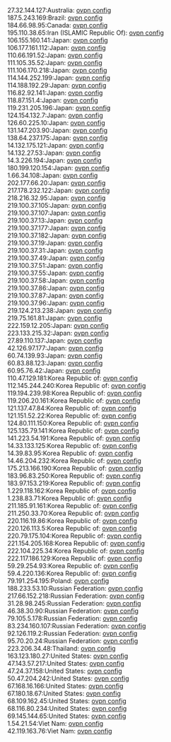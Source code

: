 27.32.144.127:Australia: [ovpn config](vpn/27_32_144_127.ovpn)  
187.5.243.169:Brazil: [ovpn config](vpn/187_5_243_169.ovpn)  
184.66.98.95:Canada: [ovpn config](vpn/184_66_98_95.ovpn)  
195.110.38.65:Iran (ISLAMIC Republic Of): [ovpn config](vpn/195_110_38_65.ovpn)  
106.155.160.141:Japan: [ovpn config](vpn/106_155_160_141.ovpn)  
106.177.161.112:Japan: [ovpn config](vpn/106_177_161_112.ovpn)  
110.66.191.52:Japan: [ovpn config](vpn/110_66_191_52.ovpn)  
111.105.35.52:Japan: [ovpn config](vpn/111_105_35_52.ovpn)  
111.106.170.218:Japan: [ovpn config](vpn/111_106_170_218.ovpn)  
114.144.252.199:Japan: [ovpn config](vpn/114_144_252_199.ovpn)  
114.188.192.29:Japan: [ovpn config](vpn/114_188_192_29.ovpn)  
116.82.92.141:Japan: [ovpn config](vpn/116_82_92_141.ovpn)  
118.87.151.4:Japan: [ovpn config](vpn/118_87_151_4.ovpn)  
119.231.205.196:Japan: [ovpn config](vpn/119_231_205_196.ovpn)  
124.154.132.7:Japan: [ovpn config](vpn/124_154_132_7.ovpn)  
126.60.225.10:Japan: [ovpn config](vpn/126_60_225_10.ovpn)  
131.147.203.90:Japan: [ovpn config](vpn/131_147_203_90.ovpn)  
138.64.237.175:Japan: [ovpn config](vpn/138_64_237_175.ovpn)  
14.132.175.121:Japan: [ovpn config](vpn/14_132_175_121.ovpn)  
14.132.27.53:Japan: [ovpn config](vpn/14_132_27_53.ovpn)  
14.3.226.194:Japan: [ovpn config](vpn/14_3_226_194.ovpn)  
180.199.120.154:Japan: [ovpn config](vpn/180_199_120_154.ovpn)  
1.66.34.108:Japan: [ovpn config](vpn/1_66_34_108.ovpn)  
202.177.66.20:Japan: [ovpn config](vpn/202_177_66_20.ovpn)  
217.178.232.122:Japan: [ovpn config](vpn/217_178_232_122.ovpn)  
218.216.32.95:Japan: [ovpn config](vpn/218_216_32_95.ovpn)  
219.100.37.105:Japan: [ovpn config](vpn/219_100_37_105.ovpn)  
219.100.37.107:Japan: [ovpn config](vpn/219_100_37_107.ovpn)  
219.100.37.13:Japan: [ovpn config](vpn/219_100_37_13.ovpn)  
219.100.37.177:Japan: [ovpn config](vpn/219_100_37_177.ovpn)  
219.100.37.182:Japan: [ovpn config](vpn/219_100_37_182.ovpn)  
219.100.37.19:Japan: [ovpn config](vpn/219_100_37_19.ovpn)  
219.100.37.31:Japan: [ovpn config](vpn/219_100_37_31.ovpn)  
219.100.37.49:Japan: [ovpn config](vpn/219_100_37_49.ovpn)  
219.100.37.51:Japan: [ovpn config](vpn/219_100_37_51.ovpn)  
219.100.37.55:Japan: [ovpn config](vpn/219_100_37_55.ovpn)  
219.100.37.58:Japan: [ovpn config](vpn/219_100_37_58.ovpn)  
219.100.37.86:Japan: [ovpn config](vpn/219_100_37_86.ovpn)  
219.100.37.87:Japan: [ovpn config](vpn/219_100_37_87.ovpn)  
219.100.37.96:Japan: [ovpn config](vpn/219_100_37_96.ovpn)  
219.124.213.238:Japan: [ovpn config](vpn/219_124_213_238.ovpn)  
219.75.161.81:Japan: [ovpn config](vpn/219_75_161_81.ovpn)  
222.159.12.205:Japan: [ovpn config](vpn/222_159_12_205.ovpn)  
223.133.215.32:Japan: [ovpn config](vpn/223_133_215_32.ovpn)  
27.89.110.137:Japan: [ovpn config](vpn/27_89_110_137.ovpn)  
42.126.97.177:Japan: [ovpn config](vpn/42_126_97_177.ovpn)  
60.74.139.93:Japan: [ovpn config](vpn/60_74_139_93.ovpn)  
60.83.88.123:Japan: [ovpn config](vpn/60_83_88_123.ovpn)  
60.95.76.42:Japan: [ovpn config](vpn/60_95_76_42.ovpn)  
110.47.129.181:Korea Republic of: [ovpn config](vpn/110_47_129_181.ovpn)  
112.145.244.240:Korea Republic of: [ovpn config](vpn/112_145_244_240.ovpn)  
119.194.239.98:Korea Republic of: [ovpn config](vpn/119_194_239_98.ovpn)  
119.206.20.161:Korea Republic of: [ovpn config](vpn/119_206_20_161.ovpn)  
121.137.47.84:Korea Republic of: [ovpn config](vpn/121_137_47_84.ovpn)  
121.151.52.22:Korea Republic of: [ovpn config](vpn/121_151_52_22.ovpn)  
124.80.111.150:Korea Republic of: [ovpn config](vpn/124_80_111_150.ovpn)  
125.135.79.141:Korea Republic of: [ovpn config](vpn/125_135_79_141.ovpn)  
141.223.54.191:Korea Republic of: [ovpn config](vpn/141_223_54_191.ovpn)  
14.33.133.125:Korea Republic of: [ovpn config](vpn/14_33_133_125.ovpn)  
14.39.83.95:Korea Republic of: [ovpn config](vpn/14_39_83_95.ovpn)  
14.46.204.232:Korea Republic of: [ovpn config](vpn/14_46_204_232.ovpn)  
175.213.166.190:Korea Republic of: [ovpn config](vpn/175_213_166_190.ovpn)  
183.96.83.250:Korea Republic of: [ovpn config](vpn/183_96_83_250.ovpn)  
183.97.153.219:Korea Republic of: [ovpn config](vpn/183_97_153_219.ovpn)  
1.229.118.162:Korea Republic of: [ovpn config](vpn/1_229_118_162.ovpn)  
1.238.83.71:Korea Republic of: [ovpn config](vpn/1_238_83_71.ovpn)  
211.185.91.161:Korea Republic of: [ovpn config](vpn/211_185_91_161.ovpn)  
211.250.33.70:Korea Republic of: [ovpn config](vpn/211_250_33_70.ovpn)  
220.116.19.86:Korea Republic of: [ovpn config](vpn/220_116_19_86.ovpn)  
220.126.113.5:Korea Republic of: [ovpn config](vpn/220_126_113_5.ovpn)  
220.79.175.104:Korea Republic of: [ovpn config](vpn/220_79_175_104.ovpn)  
221.154.205.168:Korea Republic of: [ovpn config](vpn/221_154_205_168.ovpn)  
222.104.225.34:Korea Republic of: [ovpn config](vpn/222_104_225_34.ovpn)  
222.117.186.129:Korea Republic of: [ovpn config](vpn/222_117_186_129.ovpn)  
59.29.254.93:Korea Republic of: [ovpn config](vpn/59_29_254_93.ovpn)  
59.4.220.136:Korea Republic of: [ovpn config](vpn/59_4_220_136.ovpn)  
79.191.254.195:Poland: [ovpn config](vpn/79_191_254_195.ovpn)  
188.233.53.10:Russian Federation: [ovpn config](vpn/188_233_53_10.ovpn)  
217.66.152.218:Russian Federation: [ovpn config](vpn/217_66_152_218.ovpn)  
31.28.98.245:Russian Federation: [ovpn config](vpn/31_28_98_245.ovpn)  
46.38.30.90:Russian Federation: [ovpn config](vpn/46_38_30_90.ovpn)  
79.105.5.178:Russian Federation: [ovpn config](vpn/79_105_5_178.ovpn)  
83.234.160.107:Russian Federation: [ovpn config](vpn/83_234_160_107.ovpn)  
92.126.119.2:Russian Federation: [ovpn config](vpn/92_126_119_2.ovpn)  
95.70.20.24:Russian Federation: [ovpn config](vpn/95_70_20_24.ovpn)  
223.206.34.48:Thailand: [ovpn config](vpn/223_206_34_48.ovpn)  
163.123.180.27:United States: [ovpn config](vpn/163_123_180_27.ovpn)  
47.143.57.217:United States: [ovpn config](vpn/47_143_57_217.ovpn)  
47.24.37.158:United States: [ovpn config](vpn/47_24_37_158.ovpn)  
50.47.204.242:United States: [ovpn config](vpn/50_47_204_242.ovpn)  
67.168.16.166:United States: [ovpn config](vpn/67_168_16_166.ovpn)  
67.180.18.67:United States: [ovpn config](vpn/67_180_18_67.ovpn)  
68.109.162.45:United States: [ovpn config](vpn/68_109_162_45.ovpn)  
68.116.80.234:United States: [ovpn config](vpn/68_116_80_234.ovpn)  
69.145.144.65:United States: [ovpn config](vpn/69_145_144_65.ovpn)  
1.54.21.54:Viet Nam: [ovpn config](vpn/1_54_21_54.ovpn)  
42.119.163.76:Viet Nam: [ovpn config](vpn/42_119_163_76.ovpn)  
